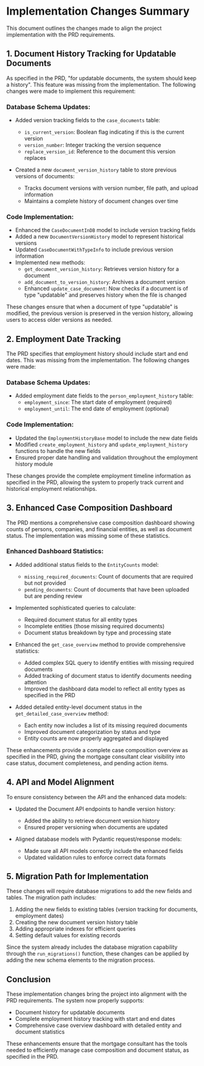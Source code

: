 # Implementation Changes Summary

This document outlines the changes made to align the project implementation with the PRD requirements.

## 1. Document History Tracking for Updatable Documents

As specified in the PRD, "for updatable documents, the system should keep a history". This feature was missing from the implementation. The following changes were made to implement this requirement:

### Database Schema Updates:
- Added version tracking fields to the `case_documents` table:
  - `is_current_version`: Boolean flag indicating if this is the current version
  - `version_number`: Integer tracking the version sequence
  - `replace_version_id`: Reference to the document this version replaces

- Created a new `document_version_history` table to store previous versions of documents:
  - Tracks document versions with version number, file path, and upload information
  - Maintains a complete history of document changes over time

### Code Implementation:
- Enhanced the `CaseDocumentInDB` model to include version tracking fields
- Added a new `DocumentVersionHistory` model to represent historical versions
- Updated `CaseDocumentWithTypeInfo` to include previous version information
- Implemented new methods:
  - `get_document_version_history`: Retrieves version history for a document
  - `add_document_to_version_history`: Archives a document version
  - Enhanced `update_case_document`: Now checks if a document is of type "updatable" and preserves history when the file is changed

These changes ensure that when a document of type "updatable" is modified, the previous version is preserved in the version history, allowing users to access older versions as needed.

## 2. Employment Date Tracking

The PRD specifies that employment history should include start and end dates. This was missing from the implementation. The following changes were made:

### Database Schema Updates:
- Added employment date fields to the `person_employment_history` table:
  - `employment_since`: The start date of employment (required)
  - `employment_until`: The end date of employment (optional)

### Code Implementation:
- Updated the `EmploymentHistoryBase` model to include the new date fields
- Modified `create_employment_history` and `update_employment_history` functions to handle the new fields
- Ensured proper date handling and validation throughout the employment history module

These changes provide the complete employment timeline information as specified in the PRD, allowing the system to properly track current and historical employment relationships.

## 3. Enhanced Case Composition Dashboard

The PRD mentions a comprehensive case composition dashboard showing counts of persons, companies, and financial entities, as well as document status. The implementation was missing some of these statistics.

### Enhanced Dashboard Statistics:
- Added additional status fields to the `EntityCounts` model:
  - `missing_required_documents`: Count of documents that are required but not provided
  - `pending_documents`: Count of documents that have been uploaded but are pending review

- Implemented sophisticated queries to calculate:
  - Required document status for all entity types
  - Incomplete entities (those missing required documents)
  - Document status breakdown by type and processing state

- Enhanced the `get_case_overview` method to provide comprehensive statistics:
  - Added complex SQL query to identify entities with missing required documents
  - Added tracking of document status to identify documents needing attention
  - Improved the dashboard data model to reflect all entity types as specified in the PRD

- Added detailed entity-level document status in the `get_detailed_case_overview` method:
  - Each entity now includes a list of its missing required documents
  - Improved document categorization by status and type
  - Entity counts are now properly aggregated and displayed

These enhancements provide a complete case composition overview as specified in the PRD, giving the mortgage consultant clear visibility into case status, document completeness, and pending action items.

## 4. API and Model Alignment

To ensure consistency between the API and the enhanced data models:

- Updated the Document API endpoints to handle version history:
  - Added the ability to retrieve document version history
  - Ensured proper versioning when documents are updated

- Aligned database models with Pydantic request/response models:
  - Made sure all API models correctly include the enhanced fields
  - Updated validation rules to enforce correct data formats

## 5. Migration Path for Implementation

These changes will require database migrations to add the new fields and tables. The migration path includes:

1. Adding the new fields to existing tables (version tracking for documents, employment dates)
2. Creating the new document version history table
3. Adding appropriate indexes for efficient queries
4. Setting default values for existing records

Since the system already includes the database migration capability through the `run_migrations()` function, these changes can be applied by adding the new schema elements to the migration process.

## Conclusion

These implementation changes bring the project into alignment with the PRD requirements. The system now properly supports:

- Document history for updatable documents
- Complete employment history tracking with start and end dates
- Comprehensive case overview dashboard with detailed entity and document statistics

These enhancements ensure that the mortgage consultant has the tools needed to efficiently manage case composition and document status, as specified in the PRD.
